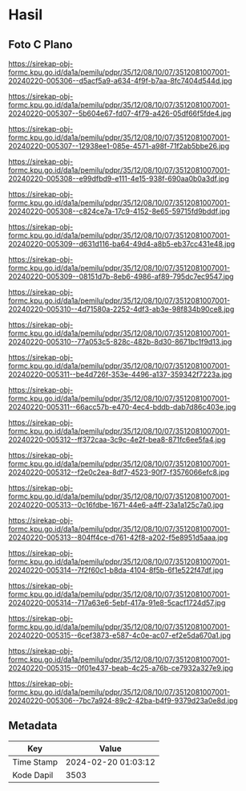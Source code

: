 # Hasil

## Foto C Plano

https://sirekap-obj-formc.kpu.go.id/da1a/pemilu/pdpr/35/12/08/10/07/3512081007001-20240220-005306--d5acf5a9-a634-4f9f-b7aa-8fc7404d544d.jpg

https://sirekap-obj-formc.kpu.go.id/da1a/pemilu/pdpr/35/12/08/10/07/3512081007001-20240220-005307--5b604e67-fd07-4f79-a426-05df66f5fde4.jpg

https://sirekap-obj-formc.kpu.go.id/da1a/pemilu/pdpr/35/12/08/10/07/3512081007001-20240220-005307--12938ee1-085e-4571-a98f-71f2ab5bbe26.jpg

https://sirekap-obj-formc.kpu.go.id/da1a/pemilu/pdpr/35/12/08/10/07/3512081007001-20240220-005308--e99dfbd9-e111-4e15-938f-690aa0b0a3df.jpg

https://sirekap-obj-formc.kpu.go.id/da1a/pemilu/pdpr/35/12/08/10/07/3512081007001-20240220-005308--c824ce7a-17c9-4152-8e65-59715fd9bddf.jpg

https://sirekap-obj-formc.kpu.go.id/da1a/pemilu/pdpr/35/12/08/10/07/3512081007001-20240220-005309--d631d116-ba64-49d4-a8b5-eb37cc431e48.jpg

https://sirekap-obj-formc.kpu.go.id/da1a/pemilu/pdpr/35/12/08/10/07/3512081007001-20240220-005309--08151d7b-8eb6-4986-af89-795dc7ec9547.jpg

https://sirekap-obj-formc.kpu.go.id/da1a/pemilu/pdpr/35/12/08/10/07/3512081007001-20240220-005310--4d71580a-2252-4df3-ab3e-98f834b90ce8.jpg

https://sirekap-obj-formc.kpu.go.id/da1a/pemilu/pdpr/35/12/08/10/07/3512081007001-20240220-005310--77a053c5-828c-482b-8d30-8671bc1f9d13.jpg

https://sirekap-obj-formc.kpu.go.id/da1a/pemilu/pdpr/35/12/08/10/07/3512081007001-20240220-005311--be4d726f-353e-4496-a137-359342f7223a.jpg

https://sirekap-obj-formc.kpu.go.id/da1a/pemilu/pdpr/35/12/08/10/07/3512081007001-20240220-005311--66acc57b-e470-4ec4-bddb-dab7d86c403e.jpg

https://sirekap-obj-formc.kpu.go.id/da1a/pemilu/pdpr/35/12/08/10/07/3512081007001-20240220-005312--ff372caa-3c9c-4e2f-bea8-871fc6ee5fa4.jpg

https://sirekap-obj-formc.kpu.go.id/da1a/pemilu/pdpr/35/12/08/10/07/3512081007001-20240220-005312--f2e0c2ea-8df7-4523-90f7-f3576066efc8.jpg

https://sirekap-obj-formc.kpu.go.id/da1a/pemilu/pdpr/35/12/08/10/07/3512081007001-20240220-005313--0c16fdbe-1671-44e6-a4ff-23a1a125c7a0.jpg

https://sirekap-obj-formc.kpu.go.id/da1a/pemilu/pdpr/35/12/08/10/07/3512081007001-20240220-005313--804ff4ce-d761-42f8-a202-f5e8951d5aaa.jpg

https://sirekap-obj-formc.kpu.go.id/da1a/pemilu/pdpr/35/12/08/10/07/3512081007001-20240220-005314--7f2f60c1-b8da-4104-8f5b-6f1e522f47df.jpg

https://sirekap-obj-formc.kpu.go.id/da1a/pemilu/pdpr/35/12/08/10/07/3512081007001-20240220-005314--717a63e6-5ebf-417a-91e8-5cacf1724d57.jpg

https://sirekap-obj-formc.kpu.go.id/da1a/pemilu/pdpr/35/12/08/10/07/3512081007001-20240220-005315--6cef3873-e587-4c0e-ac07-ef2e5da670a1.jpg

https://sirekap-obj-formc.kpu.go.id/da1a/pemilu/pdpr/35/12/08/10/07/3512081007001-20240220-005315--0f01e437-beab-4c25-a76b-ce7932a327e9.jpg

https://sirekap-obj-formc.kpu.go.id/da1a/pemilu/pdpr/35/12/08/10/07/3512081007001-20240220-005306--7bc7a924-89c2-42ba-b4f9-9379d23a0e8d.jpg


## Metadata

| Key        | Value               |
| ---------- | ------------------- |
| Time Stamp | 2024-02-20 01:03:12 |
| Kode Dapil | 3503                |



